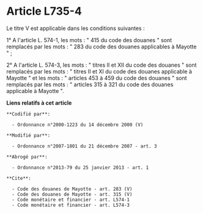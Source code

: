 # Article L735-4

Le titre V est applicable dans les conditions suivantes : 

1° A l'article L. 574-1, les mots : " 415 du code des douanes " sont remplacés par les mots : " 283 du code des douanes
applicables à Mayotte " ; 

2° A l'article L. 574-3, les mots : " titres II et XII du code des douanes " sont remplacés par les mots : " titres II et XI
du code des douanes applicable à Mayotte " et les mots : " articles 453 à 459 du code des douanes " sont remplacés par les
mots : " articles 315 à 321 du code des douanes applicable à Mayotte ".

**Liens relatifs à cet article**

	**Codifié par**:

	  - Ordonnance n°2000-1223 du 14 décembre 2000 (V)

	**Modifié par**:

	  - Ordonnance n°2007-1801 du 21 décembre 2007 - art. 3

	**Abrogé par**:

	  - Ordonnance n°2013-79 du 25 janvier 2013 - art. 1

	**Cite**:

	  - Code des douanes de Mayotte - art. 283 (V)
	  - Code des douanes de Mayotte - art. 315 (V)
	  - Code monétaire et financier - art. L574-1
	  - Code monétaire et financier - art. L574-3
